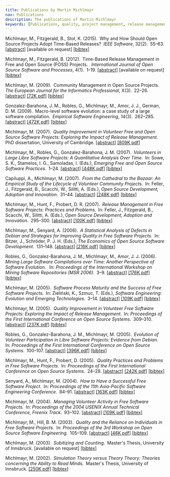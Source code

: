 ```yaml
---
title: Publications by Martin Michlmayr
nav: Publications
description: The publications of Martin Michlmayr
keywords: [Publications, quality, project management, release management, FLOSS]
---
```


Michlmayr, M., Fitzgerald, B., Stol, K. (2015).&ensp;Why and How Should Open
Source Projects Adopt Time-Based Releases?&ensp;<i>IEEE Software</i>,
32(2).&ensp;55&ndash;63.
<a href = "michlmayr_fitzgerald_stol-why_and_how_time_based_releases/">[abstract]</a>
[available on request]
<a href = "michlmayr_fitzgerald_stol-why_and_how_time_based_releases.bib">[bibtex]</a>

Michlmayr, M., Fitzgerald, B. (2012).&ensp;Time-Based Release Management in
Free and Open Source (FOSS) Projects.&ensp;<i> International Journal of
Open Source Software and Processes</i>, 4(1).&ensp;1&ndash;19.
<a href = "michlmayr_fitzgerald-time_based_release_management/">[abstract]</a>
[available on request]
<a href = "michlmayr_fitzgerald-time_based_release_management.bib">[bibtex]</a>

Michlmayr, M. (2009).&ensp;Community Management in Open Source
Projects.&ensp;<i>The European Journal for the Informatics
Professional</i>, X(3).&ensp;22&ndash;26.
<a href = "michlmayr-community_management/">[abstract]</a>
<a href = "michlmayr-community_management.pdf">[72K pdf]</a>
<a href = "michlmayr-community_management.bib">[bibtex]</a>

Gonzalez-Barahona, J. M., Robles, G., Michlmayr, M., Amor, J. J., German,
D. M. (2009).&ensp;Macro-level software evolution: a case study of a large
software compilation.&ensp;<i>Empirical Software Engineering</i>,
14(3).&ensp;262&ndash;285.
<a href = "barahona_et_al-macro_evolution/">[abstract]</a>
<a href = "barahona_et_al-macro_evolution.pdf">[472K pdf]</a>
<a href = "barahona_et_al-macro_evolution.bib">[bibtex]</a>

Michlmayr, M. (2007).&ensp;<i>Quality Improvement in Volunteer Free and Open
Source Software Projects: Exploring the Impact of Release
Management.</i>&ensp;PhD dissertation, University of Cambridge.
<a href = "michlmayr-phd/">[abstract]</a>
<a href = "michlmayr-phd.pdf">[809K pdf]</a>

Michlmayr, M., Robles, G., Gonzalez-Barahona, J. M.
(2007).&ensp;<i>Volunteers in Large Libre Software Projects: A Quantitative
Analysis Over Time.</i>&ensp;In: Sowe, S. K., Stamelos, I. G., Samoladas,
I. (Eds.), <i>Emerging Free and Open Source Software Practices</i>.&ensp;1&ndash;24.
<a href = "michlmayr_robles_barahona-volunteers_large_projects/">[abstract]</a>
<a href = "michlmayr_robles_barahona-volunteers_large_projects.pdf">[448K pdf]</a>
<a href = "michlmayr_robles_barahona-volunteers_large_projects.bib">[bibtex]</a>

Capiluppi, A., Michlmayr, M. (2007).&ensp;<i>From the Cathedral to the
Bazaar: An Empirical Study of the Lifecycle of Volunteer Community
Projects.</i>&ensp;In: Feller, J., Fitzgerald, B., Scacchi, W., Silitti, A.
(Eds.), <i>Open Source Development, Adoption and
Innovation</i>.&ensp;31&ndash;44.
<a href = "capiluppi_michlmayr-cathedral_to_bazaar/">[abstract]</a>
<a href = "capiluppi_michlmayr-cathedral_to_bazaar.pdf">[248K pdf]</a>
<a href = "capiluppi_michlmayr-cathedral_to_bazaar.bib">[bibtex]</a>

Michlmayr, M., Hunt, F., Probert, D. R. (2007).&ensp;<i>Release Management
in Free Software Projects: Practices and Problems.</i>&ensp;In: Feller, J.,
Fitzgerald, B., Scacchi, W., Silitti, A. (Eds.), <i>Open Source
Development, Adoption and Innovation</i>.&ensp;295&ndash;300.
<a href = "michlmayr_hunt_probert-release_management/">[abstract]</a>
<a href = "michlmayr_hunt_probert-release_management.pdf">[100K pdf]</a>
<a href = "michlmayr_hunt_probert-release_management.bib">[bibtex]</a>

Michlmayr, M., Senyard, A. (2006).&ensp;<i>A Statistical Analysis of
Defects in Debian and Strategies for Improving Quality in Free Software
Projects.</i>&ensp;In: Bitzer, J., Schröder, P. J. H. (Eds.), <i>The
Economics of Open Source Software Development.</i>&ensp;131&ndash;148.
<a href = "michlmayr_senyard-debian_base_defects/">[abstract]</a>
<a href = "michlmayr_senyard-debian_base_defects.pdf">[216K pdf]</a>
<a href = "michlmayr_senyard-debian_base_defects.bib">[bibtex]</a>

Robles, G., Gonzalez-Barahona, J. M., Michlmayr, M., Amor, J. J.
(2006).&ensp;<i> Mining Large Software Compilations over Time: Another
Perspective of Software Evolution</i>.&ensp; In: <i>Proceedings of the
International Workshop on Mining Software Repositories (MSR
2006).</i>&ensp;3&ndash;9.
<a href = "robles_et_al-mining-large-compilations/">[abstract]</a>
<a href = "robles_et_al-mining-large-compilations.pdf">[176K pdf]</a>
<a href = "robles_et_al-mining-large-compilations.bib">[bibtex]</a>

Michlmayr, M. (2005).&ensp;<i>Software Process Maturity and the Success of
Free Software Projects.</i>&ensp;In: Zieliński, K., Szmuc, T. (Eds.),
<i>Software Engineering: Evolution and Emerging Technologies.</i>&ensp;3&ndash;14.
<a href = "michlmayr-process_maturity_success/">[abstract]</a>
<a href = "michlmayr-process_maturity_success.pdf">[109K pdf]</a>
<a href = "michlmayr-process_maturity_success.bib">[bibtex]</a>

Michlmayr, M. (2005).&ensp;<i>Quality Improvement in Volunteer Free
Software Projects: Exploring the Impact of Release Management.</i>&ensp;In:
<i>Proceedings of the First International Conference on Open Source
Systems.</i>&ensp;309&ndash;310.
<a href = "michlmayr-quality_improvement_release/">[abstract]</a>
<a href = "michlmayr-quality_improvement_release.pdf">[237K pdf]</a>
<a href = "michlmayr-quality_improvement_release.bib">[bibtex]</a>

Robles, G., Gonzalez-Barahona, J. M., Michlmayr, M. (2005).&ensp;<i>Evolution
of Volunteer Participation in Libre Software Projects:
Evidence from Debian.</i>&ensp;In: <i>Proceedings of the First International
Conference on Open Source Systems.</i>&ensp;100&ndash;107.
<a href = "robles_barahona_michlmayr-evolution_participation/">[abstract]</a>
<a href = "robles_barahona_michlmayr-evolution_participation.pdf">[396K pdf]</a>
<a href = "robles_barahona_michlmayr-evolution_participation.bib">[bibtex]</a>

Michlmayr, M., Hunt, F., Probert, D. (2005).&ensp;<i>Quality Practices
and Problems in Free Software Projects.</i>&ensp;In: <i>Proceedings of the First
International Conference on Open Source Systems.</i>&ensp;24&ndash;28.
<a href = "michlmayr_hunt_probert-quality_practices_problems/">[abstract]</a>
<a href = "michlmayr_hunt_probert-quality_practices_problems.pdf">[242K pdf]</a>
<a href = "michlmayr_hunt_probert-quality_practices_problems.bib">[bibtex]</a>

Senyard, A., Michlmayr, M. (2004).&ensp;<i>How to Have a Successful Free
Software Project.</i>&ensp;In: <i>Proceedings of the 11th Asia-Pacific Software
Engineering Conference.</i>&ensp;84&ndash;91.
<a href = "senyard_michlmayr-successful_project/">[abstract]</a>
<a href = "senyard_michlmayr-successful_project.pdf">[163K pdf]</a>
<a href = "senyard_michlmayr-successful_project.bib">[bibtex]</a>

Michlmayr, M. (2004).&ensp;<i>Managing Volunteer Activity in Free Software
Projects.</i>&ensp;In: <i>Proceedings of the 2004 USENIX Annual Technical
Conference, Freenix Track.</i>&ensp;93&ndash;102.
<a href = "michlmayr-mia/">[abstract]</a>
<a href = "michlmayr-mia.pdf">[109K pdf]</a>
<a href = "michlmayr-mia.bib">[bibtex]</a>

Michlmayr, M., Hill, B. M. (2003).&ensp;<i>Quality and the Reliance on
Individuals in Free Software Projects.</i>&ensp;In: <i>Proceedings of the 3rd
Workshop on Open Source Software Engineering.</i>&ensp;105&ndash;109.
<a href = "michlmayr_hill-reliance/">[abstract]</a>
<a href = "michlmayr_hill-reliance.pdf">[46K pdf]</a>
<a href = "michlmayr_hill-reliance.bib">[bibtex]</a>

Michlmayr, M. (2003).&ensp;<i>Subitizing and Counting.</i>&ensp;Master's Thesis,
University of Innsbruck.
[available on request]
<a href = "michlmayr-sub_count.bib">[bibtex]</a>

Michlmayr, M. (2002).&ensp;<i>Simulation Theory versus Theory Theory: Theories
concerning the Ability to Read Minds.</i>&ensp;Master's Thesis, University of
Innsbruck.
<a href = "michlmayr-tom.pdf">[250K pdf]</a>
<a href = "michlmayr-tom.bib">[bibtex]</a>

